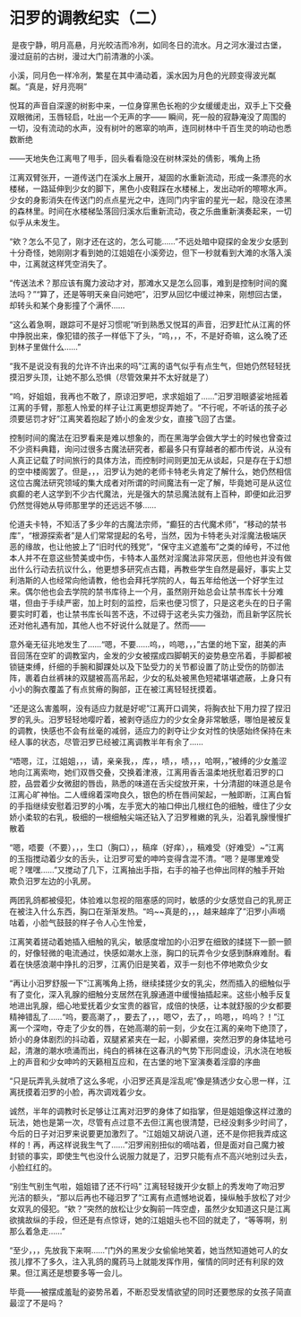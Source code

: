 # 汨罗的调教纪实（二）

 是夜宁静，明月高悬，月光皎洁而冷冽，如同冬日的流水。月之河水漫过古堡，漫过庭前的古树，漫过大门前清澈的小溪。

小溪，同月色一样冷冽，繁星在其中涌动着，溪水因为月色的光顾变得波光粼粼。“真是，好月亮啊”

悦耳的声音自深邃的树影中来，一位身穿黑色长袍的少女缓缓走出，双手上下交叠双眼微闭，玉唇轻启，吐出一个无声的字—— 瞬间，死一般的寂静淹没了周围的一切，没有流动的水声，没有树叶的窸窣的响声，连同树林中千百生灵的响动也悉数断绝

——天地失色江离甩了甩手，回头看看隐没在树林深处的倩影，嘴角上扬

江离双臂张开，一道传送门在溪水上展开，凝固的水重新流动，形成一条漂亮的水楼梯，一路延伸到少女的脚下，黑色小皮鞋踩在水楼梯上，发出动听的嚓嚓水声。少女的身影消失在传送门的点点星光之中，连同门内宇宙的星光一起，隐没在漆黑的森林里。时间在水楼梯坠落回归溪水后重新流动，夜之乐曲重新演奏起来，一切似乎从未发生。

“欸？怎么不见了，刚才还在这的，怎么可能……”不远处暗中窥探的金发少女感到十分奇怪，她刚刚才看到她的江姐姐在小溪旁边，但下一秒就看到大滩的水落入溪中，江离就这样凭空消失了。

“传送法术？那应该有魔力波动才对，那滩水又是怎么回事，难到是控制时间的魔法吗？”“算了，还是等明天亲自问她吧”，汨罗从回忆中缓过神来，刚想回古堡，却转头和某个身影撞了个满怀……

“这么着急啊，跟踪可不是好习惯呢”听到熟悉又悦耳的声音，汨罗赶忙从江离的怀中挣脱出来，像犯错的孩子一样低下了头，“呜，，，不，不是好奇嘛，这么晚了还到林子里做什么……”

“我不是说没有我的允许不许出来的吗”江离的语气似乎有点生气，但她仍然轻轻抚摸汨罗头顶，让她不那么恐惧（尽管效果并不太好就是了）

“呜，好姐姐，我再也不敢了，原谅汨罗吧，求求姐姐了……”汨罗泪眼婆娑地摇着江离的手臂，那惹人怜爱的样子让江离更想捉弄她了。“不行呢，不听话的孩子必须要惩罚才好”江离笑着抱起了娇小的金发少女，直接飞回了古堡。

控制时间的魔法在汨罗看来是难以想象的，而在黑海学会做大学士的时候也曾查过不少资料典籍，询问过很多古魔法研究者，都最多只有穿越者的都市传说，从没有人真正记载了时间旅行的具体方法，而控制时间则更加无从谈起，只是存在于幻想的空中楼阁罢了。但是，，，汨罗认为她的老师卡特老头肯定了解什么，她仍然相信这位古魔法研究领域的集大成者对所谓的时间魔法有一定了解，毕竟她可是从这位疯癫的老人这学到不少古代魔法，光是强大的禁忌魔法就有上百种，即便如此汨罗仍然觉得她从导师那里学的还远远不够……

伦道夫卡特，不知活了多少年的古魔法宗师，“癫狂的古代魔术师”，“移动的禁书库”，“根源探索者”是人们常常提起的名号，当然，因为卡特老头对淫魔法极端厌恶的缘故，也让他披上了“旧时代的残党”，“保守主义遮羞布”之类的绰号，不过他本人并不在意这些赞美或中伤，卡特本人虽然对淫魔法非常厌恶，但他也并没有做出什么行动去抗议什么，他更想多研究点古籍，再教些学生自然是最好，事实上艾利浩斯的人也经常向他请教，他也会拜托学院的人，每五年给他送一个好学生过来。偶尔他也会去学院的禁书库待上一个月，虽然刚开始总会让禁书库长十分难堪，但由于手续严密，加上时刻的监控，后来也便习惯了，只是这老头在的日子需要实时盯着，也让禁书库长叫苦不迭，不过碍于这老头实力强劲，而且新学区院长还对他礼遇有加，其他人也不好说什么就是了。然而——

意外毫无征兆地发生了……“嗯，不要……呜，，呜嗯，，，”古堡的地下室，甜美的声音回荡在空旷的调教室内，金发的少女被摆成四脚朝天的姿势悬空吊着，手脚都被锁链束缚，纤细的手腕和脚踝处以及下坠受力的关节都设置了防止受伤的防御法阵，裹着白丝裤袜的双腿被高高吊起，少女的私处被黑色短裙堪堪遮蔽，上身只有小小的胸衣覆盖了有点贫瘠的胸部，正在被江离轻轻抚摸着。

“还是这么害羞啊，没有适应力就是好呢”江离开口调笑，将胸衣扯下用力捏了捏汨罗的乳头。汨罗轻轻地嘤咛着，被剥夺适应力的少女全身非常敏感，哪怕是被反复的调教，快感也不会有丝毫的减弱，适应力的剥夺让少女对性的快感始终保持在未经人事的状态，尽管汨罗已经被江离调教半年有余了……

“唔嗯，江，江姐姐，，，请，亲亲我，，库，，啧，，啧，，，哈啊，，”被缚的少女羞涩地向江离索吻，她们双唇交叠，交换着津液，江离用香舌温柔地抚慰着汨罗的口腔，品尝着少女微甜的唇齿，熟悉的味道在舌尖绽放开来，十分清甜的味道总是令江离心旷神怡。二人缠绵着深吻良久，银色的桥在唇间架起，一触即断，江离白皙的手指继续安慰着汨罗的小嘴，左手宽大的袖口伸出几根红色的细触，缠住了少女娇小柔软的右乳，极细的一根细触尖端还钻入了汨罗稚嫩的乳头，沿着乳腺慢慢扩散着

“嗯，唔要（不要），，，生口（胸口），，稿痒（好痒），，稿难受（好难受）~”江离的玉指搅动着少女的舌头，让汨罗可爱的呻吟变得含混不清。“嗯？是哪里难受呢？嘿嘿……”又搅动了几下，江离抽出手指，右手的袖子也伸出同样的触手开始欺负汨罗左边的小乳房。

两团乳鸽都被侵犯，体验难以忽视的阻塞感的同时，敏感的少女感觉自己的乳房正在被注入什么东西，胸口在渐渐发热。“呜~~真是的，，，越来越痒了”汨罗小声嘀咕着，小脸气鼓鼓的样子令人心生怜爱，

江离笑着搓动着她插入细触的乳尖，敏感度增加的小汨罗在细致的揉搓下一颤一颤的，好像轻微的电流通过，快感如潮水上涨，胸口的玩弄令少女感到酥麻难耐。看着在快感浪潮中挣扎的汨罗，江离仍旧是笑着，双手一刻也不停地欺负少女

“再让小汨罗舒服一下”江离嘴角上扬，继续揉搓少女的乳尖，然而插入的细触似乎有了变化，深入乳腺的细触分支居然在乳腺通道中缓慢抽插起来。这些小触手反复地进出乳腺，细心地爱抚着少女宝贵的器官，成倍的快感，让本就舒服的少女都要精神错乱了……“呜，要高潮了，，要去了，，，嗯♡，去了，，呜嗯，，呜呜？！”江离一个深吻，夺走了少女的唇，在她高潮的前一刻，少女在江离的亲吻下绝顶了，娇小的身体剧烈的抖动着，双腿紧紧夹在一起，小脚紧绷，突然汨罗的身体猛地弓起，清澈的潮水喷涌而出，纯白的裤袜在这春汛的气势下形同虚设，汛水浇在地板上的声音和少女呻吟的天籁相互应和，在古堡的地下室演奏着淫靡的序曲

“只是玩弄乳头就喷了这么多呢，小汨罗还真是淫乱呢”像是猜透少女心思一样，江离抚摸着汨罗的小脸，再次调戏着少女。

诚然，半年的调教时长足够让江离对汨罗的身体了如指掌，但是姐姐像这样过激的玩法，她也是第一次，尽管有点过意不去但江离也很清楚，已经没剩多少时间了，今后的日子对汨罗来说要更加激烈了。“江姐姐又胡说八道，还不是你把我弄成这样的！再，再这样说我生气了……”汨罗闹别扭似的嘀咕着，但是面对自己魔力被封锁的事实，即使生气也没什么说服力就是了，汨罗只能有点不高兴地别过头去，小脸红红的。

“别生气别生气啦，姐姐错了还不行吗” 江离轻轻拨开少女额上的秀发吻了吻汨罗光洁的额头，“那以后再也不碰汨罗了”江离有点遗憾地说着，操纵触手放松了对少女双乳的侵犯。“欸？”突然的放松让少女胸前一阵空虚，虽然少女知道这只是江离欲擒故纵的手段，但还是有点惊讶，她的江姐姐头也不回的就走了，“等等啊，别那么着急走……”

“至少，，，先放我下来啊……”门外的黑发少女偷偷地笑着，她当然知道她可人的女孩儿撑不了多久，注入乳鸽的魔药马上就能发挥作用，催情的同时还有利尿的效果。但江离还是想要多等一会儿。

毕竟——被摆成羞耻的姿势吊着，不断忍受发情欲望的同时还要憋尿的女孩子简直最涩了不是吗？

  

 